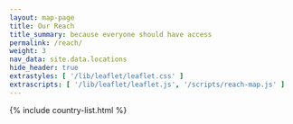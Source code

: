 ```yaml
---
layout: map-page
title: Our Reach
title_summary: because everyone should have access
permalink: /reach/
weight: 3
nav_data: site.data.locations
hide_header: true
extrastyles: [ '/lib/leaflet/leaflet.css' ]
extrascripts: [ '/lib/leaflet/leaflet.js', '/scripts/reach-map.js' ]
---
```


{% include country-list.html %}
